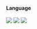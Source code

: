 #### Language

<img src="https://img.shields.io/badge/Java-E6892E?style=flat-square&logoColor=white"/> <img src="https://img.shields.io/badge/C & C++-3766AB?style=flat-square&logo=C%2B%2B&logoColor=white"/> <img src="https://img.shields.io/badge/C%23-3766AB?style=flat-square&logo=CSharp&logoColor=white"/>
